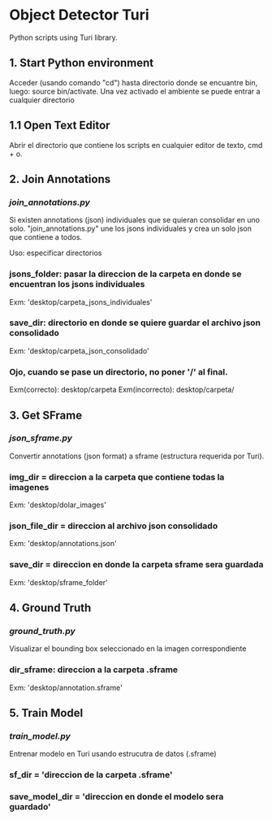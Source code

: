 # Object Detector Turi

Python scripts using Turi library.


## 1. Start Python environment

Acceder (usando comando "cd") hasta directorio donde se encuantre bin, luego: source bin/activate.
Una vez activado el ambiente se puede entrar a cualquier directorio


## 1.1 Open Text Editor

 Abrir el directorio que contiene los scripts en cualquier editor de texto, cmd + o.


## 2. Join Annotations
 
### *join_annotations.py*
Si existen annotations (json) individuales que se quieran consolidar en uno solo. "join_annotations.py" une los jsons individuales y crea un solo json que contiene a todos.
 
 Uso: especificar directorios
 ### jsons_folder: pasar la direccion de la carpeta en donde se encuentran los jsons individuales
 Exm: 'desktop/carpeta_jsons_individuales'
 ### save_dir: directorio en donde se quiere guardar el archivo json consolidado
 Exm: 'desktop/carpeta_json_consolidado' 
 
 ### Ojo, cuando se pase un directorio, no poner '/' al final.
 Exm(correcto): desktop/carpeta
 Exm(incorrecto): desktop/carpeta/
 
 
 ## 3. Get SFrame
 
 ### *json_sframe.py*
 Convertir annotations (json format) a sframe (estructura requerida por Turi).
 
 ### img_dir = direccion a la carpeta que contiene todas la imagenes
 Exm: 'desktop/dolar_images'
 ### json_file_dir = direccion al archivo json consolidado
 Exm: 'desktop/annotations.json'
 ### save_dir = direccion en donde la carpeta sframe sera guardada
 Exm: 'desktop/sframe_folder'
 
 
 ## 4. Ground Truth
 
 ### *ground_truth.py*
 Visualizar el bounding box seleccionado en la imagen correspondiente
 ### dir_sframe: direccion a la carpeta .sframe
 Exm: 'desktop/annotation.sframe'
 
 
 ## 5. Train Model
 
 ### *train_model.py*
 Entrenar modelo en Turi usando estrucutra de datos (.sframe)
 ### sf_dir = 'direccion de la carpeta .sframe'
 ### save_model_dir = 'direccion en donde el modelo sera guardado'
 
 
 

